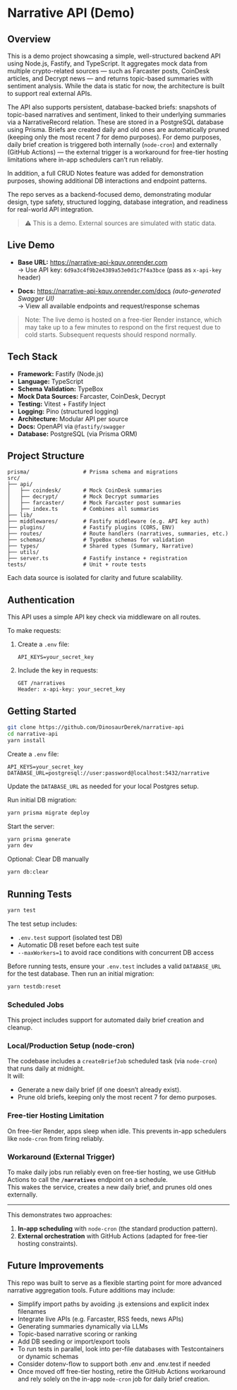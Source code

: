 # Narrative API (Demo)

## Overview

This is a demo project showcasing a simple, well-structured backend API using Node.js, Fastify, and TypeScript. It aggregates mock data from multiple crypto-related sources — such as Farcaster posts, CoinDesk articles, and Decrypt news — and returns topic-based summaries with sentiment analysis. While the data is static for now, the architecture is built to support real external APIs.

The API also supports persistent, database-backed briefs: snapshots of topic-based narratives and sentiment, linked to their underlying summaries via a NarrativeRecord relation. These are stored in a PostgreSQL database using Prisma. Briefs are created daily and old ones are automatically pruned (keeping only the most recent 7 for demo purposes). For demo purposes, daily brief creation is triggered both internally (`node-cron`) and externally (GitHub Actions) — the external trigger is a workaround for free-tier hosting limitations where in-app schedulers can’t run reliably.

In addition, a full CRUD Notes feature was added for demonstration purposes, showing additional DB interactions and endpoint patterns.

The repo serves as a backend-focused demo, demonstrating modular design, type safety, structured logging, database integration, and readiness for real-world API integration.

> ⚠️ This is a demo. External sources are simulated with static data.

## Live Demo

- **Base URL:** https://narrative-api-kquv.onrender.com  
  → Use API key: `6d9a3c4f9b2e4389a53e0d1c7f4a3bce` (pass as `x-api-key` header)

- **Docs:** https://narrative-api-kquv.onrender.com/docs _(auto-generated Swagger UI)_  
  → View all available endpoints and request/response schemas

> Note: The live demo is hosted on a free-tier Render instance, which may take up to a few minutes to respond on the first request due to cold starts. Subsequent requests should respond normally.

## Tech Stack

- **Framework:** Fastify (Node.js)
- **Language:** TypeScript
- **Schema Validation:** TypeBox
- **Mock Data Sources:** Farcaster, CoinDesk, Decrypt
- **Testing:** Vitest + Fastify Inject
- **Logging:** Pino (structured logging)
- **Architecture:** Modular API per source
- **Docs:** OpenAPI via `@fastify/swagger`
- **Database:** PostgreSQL (via Prisma ORM)

## Project Structure

```
prisma/                 # Prisma schema and migrations
src/
├── api/
│   ├── coindesk/       # Mock CoinDesk summaries
│   ├── decrypt/        # Mock Decrypt summaries
│   ├── farcaster/      # Mock Farcaster post summaries
│   ├── index.ts        # Combines all summaries
├── lib/
├── middlewares/        # Fastify middleware (e.g. API key auth)
├── plugins/            # Fastify plugins (CORS, ENV)
├── routes/             # Route handlers (narratives, summaries, etc.)
├── schemas/            # TypeBox schemas for validation
├── types/              # Shared types (Summary, Narrative)
├── utils/
├── server.ts           # Fastify instance + registration
tests/                  # Unit + route tests

```

Each data source is isolated for clarity and future scalability.

## Authentication

This API uses a simple API key check via middleware on all routes.

To make requests:

1. Create a `.env` file:
   ```env
   API_KEYS=your_secret_key
   ```
2. Include the key in requests:
   ```
   GET /narratives
   Header: x-api-key: your_secret_key
   ```

## Getting Started

```bash
git clone https://github.com/DinosaurDerek/narrative-api
cd narrative-api
yarn install
```

Create a `.env` file:

```env
API_KEYS=your_secret_key
DATABASE_URL=postgresql://user:password@localhost:5432/narrative
```

Update the `DATABASE_URL` as needed for your local Postgres setup.

Run initial DB migration:

```bash
yarn prisma migrate deploy
```

Start the server:

```bash
yarn prisma generate
yarn dev
```

Optional: Clear DB manually

```bash
yarn db:clear
```

## Running Tests

```bash
yarn test
```

The test setup includes:

- `.env.test` support (isolated test DB)
- Automatic DB reset before each test suite
- `--maxWorkers=1` to avoid race conditions with concurrent DB access

Before running tests, ensure your `.env.test` includes a valid `DATABASE_URL` for the test database.
Then run an initial migration:

```bash
yarn testdb:reset
```

### Scheduled Jobs

This project includes support for automated daily brief creation and cleanup.

### Local/Production Setup (node-cron)

The codebase includes a `createBriefJob` scheduled task (via `node-cron`) that runs daily at midnight.  
It will:

- Generate a new daily brief (if one doesn’t already exist).
- Prune old briefs, keeping only the most recent 7 for demo purposes.

### Free-tier Hosting Limitation

On free-tier Render, apps sleep when idle. This prevents in-app schedulers like `node-cron` from firing reliably.

### Workaround (External Trigger)

To make daily jobs run reliably even on free-tier hosting, we use GitHub Actions to call the **`/narratives`** endpoint on a schedule.  
This wakes the service, creates a new daily brief, and prunes old ones externally.

---

This demonstrates two approaches:

1. **In-app scheduling** with `node-cron` (the standard production pattern).
2. **External orchestration** with GitHub Actions (adapted for free-tier hosting constraints).

## Future Improvements

This repo was built to serve as a flexible starting point for more advanced narrative aggregation tools. Future additions may include:

- Simplify import paths by avoiding .js extensions and explicit index filenames
- Integrate live APIs (e.g. Farcaster, RSS feeds, news APIs)
- Generating summaries dynamically via LLMs
- Topic-based narrative scoring or ranking
- Add DB seeding or import/export tools
- To run tests in parallel, look into per-file databases with Testcontainers or dynamic schemas
- Consider dotenv-flow to support both .env and .env.test if needed
- Once moved off free-tier hosting, retire the GitHub Actions workaround and rely solely on the in-app `node-cron` job for daily brief creation.
